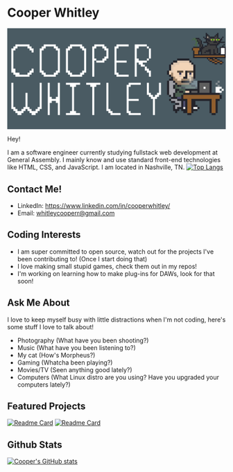 # Cooper Whitley
<img src="./assets/github-header.png" alt="Pixel art header with text that reads 'Cooper Whitley' along with a sprite rendering of Cooper" style="display: block; margin-left: auto; margin-right: auto;">

Hey!

I am a software engineer currently studying fullstack web development at General Assembly. I mainly know and use standard front-end technologies like HTML, CSS, and JavaScript. I am located in Nashville, TN.
[![Top Langs](https://github-readme-stats.vercel.app/api/top-langs/?username=cooperwhitley&theme=vue-dark&layout=compact)](https://github.com/anuraghazra/github-readme-stats)

## Contact Me!

- LinkedIn: https://www.linkedin.com/in/cooperwhitley/
- Email: whitleycooperr@gmail.com

## Coding Interests

- I am super committed to open source, watch out for the projects I've been contributing to! (Once I start doing that)
- I love making small stupid games, check them out in my repos!
- I'm working on learning how to make plug-ins for DAWs, look for that soon!

## Ask Me About

I love to keep myself busy with little distractions when I'm not coding, here's some stuff I love to talk about!

- Photography (What have you been shooting?)
- Music (What have you been listening to?)
- My cat (How's Morpheus?)
- Gaming (Whatcha been playing?)
- Movies/TV (Seen anything good lately?)
- Computers (What Linux distro are you using? Have you upgraded your computers lately?)

## Featured Projects

[![Readme Card](https://github-readme-stats.vercel.app/api/pin/?username=cooperwhitley&repo=morpheusmelee&theme=vue-dark)](https://github.com/anuraghazra/github-readme-stats)
[![Readme Card](https://github-readme-stats.vercel.app/api/pin/?username=cooperwhitley&repo=betterdice&theme=vue-dark)](https://github.com/anuraghazra/github-readme-stats)

## Github Stats
[![Cooper's GitHub stats](https://github-readme-stats.vercel.app/api?username=cooperwhitley&theme=vue-dark)](https://github.com/anuraghazra/github-readme-stats)